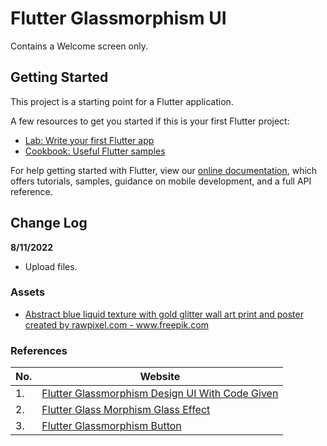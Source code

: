 # Flutter Glassmorphism UI

Contains a Welcome screen only.

## Getting Started

This project is a starting point for a Flutter application.

A few resources to get you started if this is your first Flutter project:

- [Lab: Write your first Flutter app](https://flutter.dev/docs/get-started/codelab)
- [Cookbook: Useful Flutter samples](https://flutter.dev/docs/cookbook)

For help getting started with Flutter, view our
[online documentation](https://flutter.dev/docs), which offers tutorials,
samples, guidance on mobile development, and a full API reference.

## Change Log
**8/11/2022**
- Upload files.

### Assets
- <a href='https://www.freepik.com/free-vector/abstract-blue-liquid-texture-with-gold-glitter-wall-art-print-poster_16323938.htm#query=inkscape&position=3&from_view=search'>Abstract blue liquid texture with gold glitter wall art print and poster created by rawpixel.com - www.freepik.com</a>

### References
| No. | Website                                                                                                                           |
|-----|-----------------------------------------------------------------------------------------------------------------------------------|
| 1.  | [Flutter Glassmorphism Design UI With Code Given](https://learnflutter.co/flutter-glassmorphism-design-ui-button-or-menu-desgin/) |
| 2.  | [Flutter Glass Morphism Glass Effect](https://youtu.be/WxP9ABzfgow)                                                               |
| 3.  | [Flutter Glassmorphism Button](https://youtu.be/ZVW2NR52KLc)                                                                      |